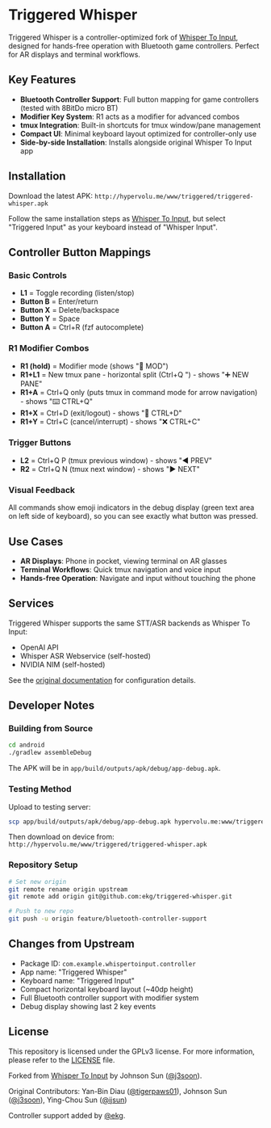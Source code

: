 # Triggered Whisper

Triggered Whisper is a controller-optimized fork of [Whisper To Input](https://github.com/j3soon/whisper-to-input), designed for hands-free operation with Bluetooth game controllers. Perfect for AR displays and terminal workflows.

## Key Features

- **Bluetooth Controller Support**: Full button mapping for game controllers (tested with 8BitDo micro BT)
- **Modifier Key System**: R1 acts as a modifier for advanced combos
- **tmux Integration**: Built-in shortcuts for tmux window/pane management
- **Compact UI**: Minimal keyboard layout optimized for controller-only use
- **Side-by-side Installation**: Installs alongside original Whisper To Input app

## Installation

Download the latest APK: `http://hypervolu.me/www/triggered/triggered-whisper.apk`

Follow the same installation steps as [Whisper To Input](https://github.com/j3soon/whisper-to-input#installation), but select "Triggered Input" as your keyboard instead of "Whisper Input".

## Controller Button Mappings

### Basic Controls
- **L1** = Toggle recording (listen/stop)
- **Button B** = Enter/return
- **Button X** = Delete/backspace
- **Button Y** = Space
- **Button A** = Ctrl+R (fzf autocomplete)

### R1 Modifier Combos
- **R1 (hold)** = Modifier mode (shows "🔧 MOD")
- **R1+L1** = New tmux pane - horizontal split (Ctrl+Q ") - shows "➕ NEW PANE"
- **R1+A** = Ctrl+Q only (puts tmux in command mode for arrow navigation) - shows "⌨️ CTRL+Q"
- **R1+X** = Ctrl+D (exit/logout) - shows "🚪 CTRL+D"
- **R1+Y** = Ctrl+C (cancel/interrupt) - shows "❌ CTRL+C"

### Trigger Buttons
- **L2** = Ctrl+Q P (tmux previous window) - shows "◀️ PREV"
- **R2** = Ctrl+Q N (tmux next window) - shows "▶️ NEXT"

### Visual Feedback
All commands show emoji indicators in the debug display (green text area on left side of keyboard), so you can see exactly what button was pressed.

## Use Cases

- **AR Displays**: Phone in pocket, viewing terminal on AR glasses
- **Terminal Workflows**: Quick tmux navigation and voice input
- **Hands-free Operation**: Navigate and input without touching the phone

## Services

Triggered Whisper supports the same STT/ASR backends as Whisper To Input:
- OpenAI API
- Whisper ASR Webservice (self-hosted)
- NVIDIA NIM (self-hosted)

See the [original documentation](https://github.com/j3soon/whisper-to-input#services) for configuration details.

## Developer Notes

### Building from Source

```sh
cd android
./gradlew assembleDebug
```

The APK will be in `app/build/outputs/apk/debug/app-debug.apk`.

### Testing Method

Upload to testing server:
```sh
scp app/build/outputs/apk/debug/app-debug.apk hypervolu.me:www/triggered/triggered-whisper.apk
```

Then download on device from: `http://hypervolu.me/www/triggered/triggered-whisper.apk`

### Repository Setup

```sh
# Set new origin
git remote rename origin upstream
git remote add origin git@github.com:ekg/triggered-whisper.git

# Push to new repo
git push -u origin feature/bluetooth-controller-support
```

## Changes from Upstream

- Package ID: `com.example.whispertoinput.controller`
- App name: "Triggered Whisper"
- Keyboard name: "Triggered Input"
- Compact horizontal keyboard layout (~40dp height)
- Full Bluetooth controller support with modifier system
- Debug display showing last 2 key events

## License

This repository is licensed under the GPLv3 license. For more information, please refer to the [LICENSE](android/LICENSE) file.

Forked from [Whisper To Input](https://github.com/j3soon/whisper-to-input) by Johnson Sun ([@j3soon](https://github.com/j3soon)).

Original Contributors: Yan-Bin Diau ([@tigerpaws01](https://github.com/tigerpaws01)), Johnson Sun ([@j3soon](https://github.com/j3soon)), Ying-Chou Sun ([@ijsun](https://github.com/ijsun))

Controller support added by [@ekg](https://github.com/ekg).
